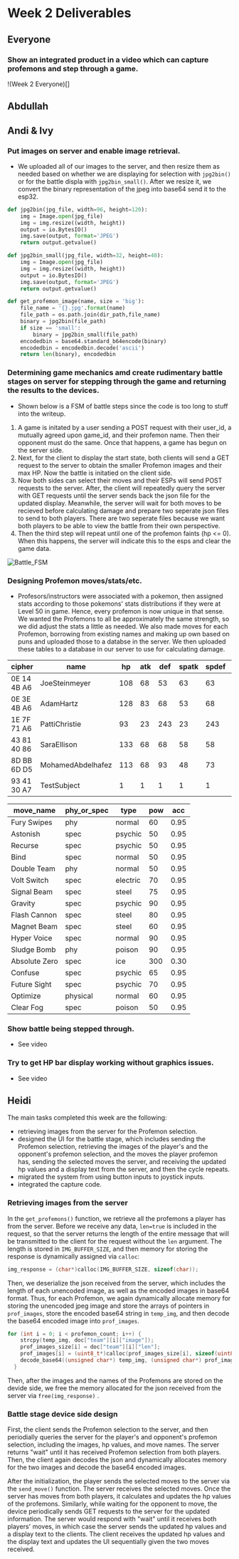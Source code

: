 # Week 2 Deliverables

## Everyone
### Show an integrated product in a video which can capture profemons and step through a game.
!(Week 2 Everyone)[]
## Abdullah


## Andi & Ivy
  ### Put images on server and enable image retrieval. 
  *  We uploaded all of our images to the server, and then resize them as needed based on whether we are displaying for selection with `jpg2bin()` or for the battle displa with `jpg2bin_small()`. After we resize it, we convert the binary representation of the jpeg into base64 send it to the esp32.
```python
def jpg2bin(jpg_file, width=96, height=120):
    img = Image.open(jpg_file)
    img = img.resize((width, height))
    output = io.BytesIO()
    img.save(output, format='JPEG')
    return output.getvalue()

def jpg2bin_small(jpg_file, width=32, height=40):
    img = Image.open(jpg_file)
    img = img.resize((width, height))
    output = io.BytesIO()
    img.save(output, format='JPEG')
    return output.getvalue()

def get_profemon_image(name, size = 'big'):
    file_name = '{}.jpg'.format(name)
    file_path = os.path.join(dir_path,file_name)
    binary = jpg2bin(file_path)
    if size == 'small':
        binary = jpg2bin_small(file_path)
    encodedbin = base64.standard_b64encode(binary)
    encodedbin = encodedbin.decode('ascii')
    return len(binary), encodedbin
```
  ### Determining game mechanics amd create rudimentary battle stages on server for stepping through the game and returning the results to the devices. 
  * Shown below is a FSM of battle steps since the code is too long to stuff into the writeup. 
  1. A game is initated by a user sending a POST request with their user_id, a mutually agreed upon game_id, and their profemon name. Then their opponent must do the same. Once that happens, a game has begun on the server side.
  2. Next, for the client to display the start state, both clients will send a GET request to the server to obtain the smaller Profemon images and their max HP. Now the battle is initatied on the client side.
  3. Now both sides can select their moves and their ESPs will send POST requests to the server. After, the client will repeatedly query the server with GET requests until the server sends back the json file for the updated display. Meanwhile, the server will wait for both moves to be recieved before calculating damage and prepare two seperate json files to send to both players. There are two seperate files because we want both players to be able to view the battle from their own perspective. 
  4. Then the third step will repeat until one of the profemon faints (hp <= 0). When this happens, the server will indicate this to the esps and clear the game data.
  
![Battle_FSM](https://i.imgur.com/Ca6OkfV.png)
  
  ### Designing Profemon moves/stats/etc.
  * Profesors/instructors were associated with a pokemon, then assigned stats according to those pokemons' stats distributions if they were at Level 50 in game. Hence, every profemon is now unique in that sense. We wanted the Profemons to all be approximately the same strength, so we did adjust the stats a little as needed. We also made moves for each Profemon, borrowing from existing names and making up own based on puns and uploaded those to a databse in the server. We then uploaded these tables to a database in our server to use for calculating damage.
  
| cipher      | name              | hp  | atk | def | spatk | spdef | spd | move1        | move2        | move3         | move4     |
|-------------|-------------------|-----|-----|-----|-------|-------|-----|--------------|--------------|---------------|-----------|
| 0E 14 4B A6 | JoeSteinmeyer     | 108 | 68  | 53  | 63    | 63    | 103 | Double Team  | Volt Switch  | Signal Beam   | Confuse   |
| 0E 3E 4B A6 | AdamHartz         | 128 | 83  | 68  | 53    | 68    | 98  | Fury Swipes  | Astonish     | Recurse       | Bind      |
| 1E 7F 71 A6 | PattiChristie     | 93  | 23  | 243 | 23    | 243   | 18  | Hyper Voice  | Sludge Bomb  | Absolute Zero | Confuse   |
| 43 81 40 86 | SaraEllison       | 133 | 68  | 68  | 58    | 58    | 73  | Future Sight | Confuse      | Optimize      | Clear Fog |
| 8D BB 6D D5 | MohamedAbdelhafez | 113 | 68  | 93  | 48    | 73    | 43  | Gravity      | Flash Cannon | Magnet Beam   | Confuse   |
| 93 41 30 A7 | TestSubject       | 1   | 1   | 1   | 1     | 1     | 1   | Confuse      | Astonish     | Optimize      | Clear Fog |


| move_name     | phy_or_spec | type     | pow | acc  |
|---------------|-------------|----------|-----|------|
| Fury Swipes   | phy         | normal   | 60  | 0.95 |
| Astonish      | spec        | psychic  | 50  | 0.95 |
| Recurse       | spec        | psychic  | 50  | 0.95 |
| Bind          | spec        | normal   | 50  | 0.95 |
| Double Team   | phy         | normal   | 50  | 0.95 |
| Volt Switch   | spec        | electric | 70  | 0.95 |
| Signal Beam   | spec        | steel    | 75  | 0.95 |
| Gravity       | spec        | psychic  | 90  | 0.95 |
| Flash Cannon  | spec        | steel    | 80  | 0.95 |
| Magnet Beam   | spec        | steel    | 60  | 0.95 |
| Hyper Voice   | spec        | normal   | 90  | 0.95 |
| Sludge Bomb   | phy         | poison   | 90  | 0.95 |
| Absolute Zero | spec        | ice      | 300 | 0.30 |
| Confuse       | spec        | psychic  | 65  | 0.95 |
| Future Sight  | spec        | psychic  | 70  | 0.95 |
| Optimize      | physical    | normal   | 60  | 0.95 |
| Clear Fog     | spec        | poison   | 50  | 0.95 |

### Show battle being stepped through. 
  * See video
### Try to get HP bar display working without graphics issues.
  * See video

## Heidi


The main tasks completed this week are the following:
- retrieving images from the server for the Profemon selection.
- designed the UI for the battle stage, which includes sending the Profemon selection, retrieving the images of the player's and the opponent's profemon selection, and the moves the player profemon has, sending the selected moves the server, and receiving the updated hp values and a display text from the server, and then the cycle repeats. 
- migrated the system from using button inputs to joystick inputs.
- integrated the capture code. 

### Retrieving images from the server
In the `get_profemons()` function, we retrieve all the profemons a player has from the server. Before we receive any data, `len=true` is included in the request, so that the server returns the length of the entire message that will be transmitted to the client for the request without the `len` argument. The length is stored in `IMG_BUFFER_SIZE`, and then memory for storing the response is dynamically assigned via `calloc`:
```cpp
img_response = (char*)calloc(IMG_BUFFER_SIZE, sizeof(char));
```
Then, we deserialize the json received from the server, which includes the length of each unencoded image, as well as the encoded images in base64 format. Thus, for each Profemon, we again dynamically allocate memory for storing the unencoded jpeg image and store the arrays of pointers in `prof_images`, store the encoded base64 string in `temp_img`, and then decode the base64 encoded image into `prof_images`.
```cpp
for (int i = 0; i < profemon_count; i++) {
    strcpy(temp_img, doc["team"][i]["image"]);
    prof_images_size[i] = doc["team"][i]["len"];
    prof_images[i] = (uint8_t*)calloc(prof_images_size[i], sizeof(uint8_t));
    decode_base64((unsigned char*) temp_img, (unsigned char*) prof_images[i]);
  }
```
Then, after the images and the names of the Profemons are stored on the devide side, we free the memory allocated for the json received from the server via `free(img_response)` .

### Battle stage device side design
First, the client sends the Profemon selection to the server, and then periodially queries the server for the player's and opponent's profemon selection, including the images, hp values, and move names. The server returns "wait" until it has received Profemon selection from both players. Then, the client again decodes the json and dynamically allocates memory for the two images and decode the base64 encoded images. 

After the initialization, the player sends the selected moves to the server via the `send_move()` function. The server receives the selected moves. Once the server has moves from both players, it calculates and updates the hp values of the profemons. Similarly, while waiting for the opponent to move, the device periodically sends GET requests to the server for the updated information. The server would respond with "wait" until it receives both players' moves, in which case the server sends the updated hp values and a display text to the clients. The client receives the updated hp values and the display text and updates the UI sequentially given the two moves received.

